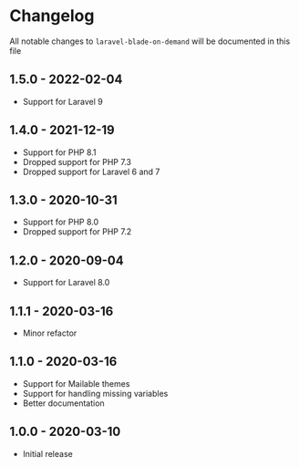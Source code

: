 # Changelog

All notable changes to `laravel-blade-on-demand` will be documented in this file

## 1.5.0 - 2022-02-04

- Support for Laravel 9

## 1.4.0 - 2021-12-19

- Support for PHP 8.1
- Dropped support for PHP 7.3
- Dropped support for Laravel 6 and 7

## 1.3.0 - 2020-10-31

- Support for PHP 8.0
- Dropped support for PHP 7.2

## 1.2.0 - 2020-09-04

- Support for Laravel 8.0

## 1.1.1 - 2020-03-16

- Minor refactor

## 1.1.0 - 2020-03-16

- Support for Mailable themes
- Support for handling missing variables
- Better documentation

## 1.0.0 - 2020-03-10

- Initial release
